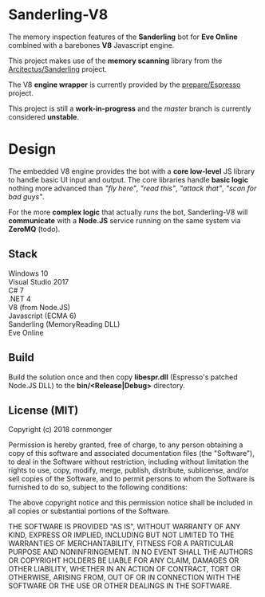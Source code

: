 # Sanderling-V8
The memory inspection features of the **Sanderling** bot for **Eve Online** combined with a barebones **V8** Javascript engine.

This project makes use of the **memory scanning** library from the [Arcitectus/Sanderling](https://github.com/Arcitectus/Sanderling) project.

The V8 **engine wrapper** is currently provided by the [prepare/Espresso](https://github.com/prepare/Espresso) project.

This project is still a **work-in-progress** and the *master* branch is currently considered **unstable**.

# Design
The embedded V8 engine provides the bot with a **core low-level** JS library to handle basic UI input and output. The core libraries handle **basic logic** nothing more advanced than *"fly here"*, *"read this"*, *"attack that"*, *"scan for bad guys"*.

For the more **complex logic** that actually *runs* the bot, Sanderling-V8 will **communicate** with a **Node.JS** service running on the same system via **ZeroMQ** (todo).

## Stack
Windows 10  
Visual Studio 2017  
C# 7  
.NET 4  
V8 (from Node.JS)  
Javascript (ECMA 6)  
Sanderling (MemoryReading DLL)  
Eve Online

## Build
Build the solution once and then copy **libespr.dll** (Espresso's patched Node.JS DLL) to the **bin/<Release|Debug>** directory.

## License (MIT)
Copyright (c) 2018 cornmonger

Permission is hereby granted, free of charge, to any person obtaining a copy
of this software and associated documentation files (the "Software"), to deal
in the Software without restriction, including without limitation the rights
to use, copy, modify, merge, publish, distribute, sublicense, and/or sell
copies of the Software, and to permit persons to whom the Software is
furnished to do so, subject to the following conditions:

The above copyright notice and this permission notice shall be included in all
copies or substantial portions of the Software.

THE SOFTWARE IS PROVIDED "AS IS", WITHOUT WARRANTY OF ANY KIND, EXPRESS OR
IMPLIED, INCLUDING BUT NOT LIMITED TO THE WARRANTIES OF MERCHANTABILITY,
FITNESS FOR A PARTICULAR PURPOSE AND NONINFRINGEMENT. IN NO EVENT SHALL THE
AUTHORS OR COPYRIGHT HOLDERS BE LIABLE FOR ANY CLAIM, DAMAGES OR OTHER
LIABILITY, WHETHER IN AN ACTION OF CONTRACT, TORT OR OTHERWISE, ARISING FROM,
OUT OF OR IN CONNECTION WITH THE SOFTWARE OR THE USE OR OTHER DEALINGS IN THE
SOFTWARE.
